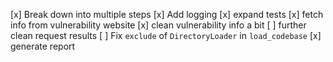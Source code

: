 [x] Break down into multiple steps
[x] Add logging 
[x] expand tests
[x] fetch info from vulnerability website
[x] clean vulnerability info a bit
[ ] further clean request results
[ ] Fix `exclude` of `DirectoryLoader` in `load_codebase`
[x] generate report